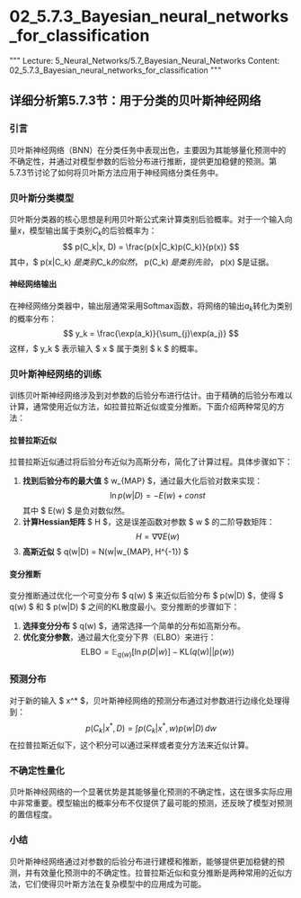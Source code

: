 # 02_5.7.3_Bayesian_neural_networks_for_classification

"""
Lecture: 5_Neural_Networks/5.7_Bayesian_Neural_Networks
Content: 02_5.7.3_Bayesian_neural_networks_for_classification
"""

## 详细分析第5.7.3节：用于分类的贝叶斯神经网络

### 引言
贝叶斯神经网络（BNN）在分类任务中表现出色，主要因为其能够量化预测中的不确定性，并通过对模型参数的后验分布进行推断，提供更加稳健的预测。第5.7.3节讨论了如何将贝叶斯方法应用于神经网络分类任务中。

### 贝叶斯分类模型
贝叶斯分类器的核心思想是利用贝叶斯公式来计算类别后验概率。对于一个输入向量$x$，模型输出属于类别$C_k$的后验概率为：
$$ p(C_k|x, D) = \frac{p(x|C_k)p(C_k)}{p(x)} $$
其中，$ p(x|C_k) $是类别$C_k$的似然，$ p(C_k) $是类别先验，$ p(x) $是证据。

#### 神经网络输出
在神经网络分类器中，输出层通常采用Softmax函数，将网络的输出$a_k$转化为类别的概率分布：
$$ y_k = \frac{\exp(a_k)}{\sum_{j}\exp(a_j)} $$
这样，$ y_k $ 表示输入 $ x $ 属于类别 $ k $ 的概率。

### 贝叶斯神经网络的训练
训练贝叶斯神经网络涉及到对参数的后验分布进行估计。由于精确的后验分布难以计算，通常使用近似方法，如拉普拉斯近似或变分推断。下面介绍两种常见的方法：

#### 拉普拉斯近似
拉普拉斯近似通过将后验分布近似为高斯分布，简化了计算过程。具体步骤如下：
1. **找到后验分布的最大值** $ w_{MAP} $，通过最大化后验对数来实现：
   $$ \ln p(w|D) = -E(w) + const $$
   其中 $ E(w) $ 是负对数似然。
2. **计算Hessian矩阵** $ H $，这是误差函数对参数 $ w $ 的二阶导数矩阵：
   $$ H = \nabla\nabla E(w) $$
3. **高斯近似** $ q(w|D) = N(w|w_{MAP}, H^{-1}) $

#### 变分推断
变分推断通过优化一个可变分布 $ q(w) $ 来近似后验分布 $ p(w|D) $，使得 $ q(w) $ 和 $ p(w|D) $ 之间的KL散度最小。变分推断的步骤如下：
1. **选择变分分布** $ q(w) $，通常选择一个简单的分布如高斯分布。
2. **优化变分参数**，通过最大化变分下界（ELBO）来进行：
   $$ \text{ELBO} = \mathbb{E}_{q(w)}[\ln p(D|w)] - \text{KL}(q(w) || p(w)) $$

### 预测分布
对于新的输入 $ x^* $，贝叶斯神经网络的预测分布通过对参数进行边缘化处理得到：
$$ p(C_k|x^*, D) = \int p(C_k|x^*, w) p(w|D) \, dw $$
在拉普拉斯近似下，这个积分可以通过采样或者变分方法来近似计算。

### 不确定性量化
贝叶斯神经网络的一个显著优势是其能够量化预测的不确定性，这在很多实际应用中非常重要。模型输出的概率分布不仅提供了最可能的预测，还反映了模型对预测的置信程度。

### 小结
贝叶斯神经网络通过对参数的后验分布进行建模和推断，能够提供更加稳健的预测，并有效量化预测中的不确定性。拉普拉斯近似和变分推断是两种常用的近似方法，它们使得贝叶斯方法在复杂模型中的应用成为可能。
